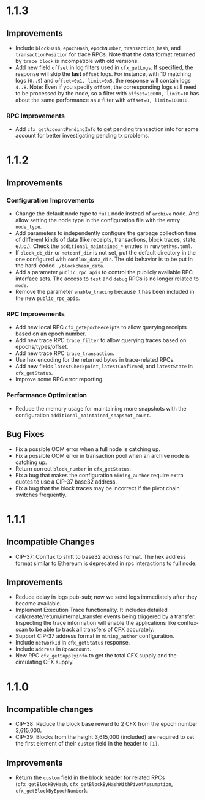 # 1.1.3

## Improvements
- Include `blockHash`, `epochHash`, `epochNumber`, `transaction_hash`, and `transactionPosition` for trace RPCs.
Note that the data format returned by `trace_block` is incompatible with old versions.
- Add new field `offset` in log filters used in `cfx_getLogs`.
  If specified, the response will skip the **last** `offset` logs. 
  For instance, with 10 matching logs (`0..9`) and `offset=0x1, limit=0x5`, the response will contain logs `4..8`.
  Note: Even if you specify `offset`, the corresponding logs still need to be processed by the node,
  so a filter with `offset=10000, limit=10` has about the same performance as a filter with `offset=0, limit=100010`.
  
### RPC Improvements
- Add `cfx_getAccountPendingInfo` to get pending transaction info for some account for better investigating pending tx problems.

# 1.1.2

## Improvements

### Configuration Improvements
- Change the default node type to `full` node instead of `archive` node. And allow setting the node type in the
  configuration file with the entry `node_type`.
- Add parameters to independently configure the garbage collection time of different kinds of data (like receipts,
  transactions, block traces, state, e.t.c.). Check the `additional_maintained_*` entries in `run/tethys.toml`.
- If `block_db_dir` or `netconf_dir` is not set, put the default directory in the one configured with `conflux_data_dir`.
  The old behavior is to be put in the hard-coded `./blockchain_data`.
- Add a parameter `public_rpc_apis` to control the publicly available RPC interface sets. 
  The access to `test` and `debug` RPCs is no longer related to `mode`.
- Remove the parameter `enable_tracing` because it has been included in the new `public_rpc_apis`.

### RPC Improvements
- Add new local RPC `cfx_getEpochReceipts` to allow querying receipts based on an epoch number.
- Add new trace RPC `trace_filter` to allow querying traces based on epochs/types/offset.
- Add new trace RPC `trace_transaction`.
- Use hex encoding for the returned bytes in trace-related RPCs.
- Add new fields `latestCheckpoint`, `latestConfirmed`, and `latestState` in `cfx_getStatus`.
- Improve some RPC error reporting.
  
### Performance Optimization
- Reduce the memory usage for maintaining more snapshots with the configuration `additional_maintained_snapshot_count`.
  
## Bug Fixes
- Fix a possible OOM error when a full node is catching up.
- Fix a possible OOM error in transaction pool when an archive node is catching up.
- Return correct `block_number` in `cfx_getStatus`.
- Fix a bug that makes the configuration `mining_author` require extra quotes to use a CIP-37 base32 address.
- Fix a bug that the block traces may be incorrect if the pivot chain switches frequently.

# 1.1.1

## Incompatible Changes
- CIP-37: Conflux to shift to base32 address format. The hex address format similar to Ethereum is deprecated in rpc interactions to full node.

## Improvements

- Reduce delay in logs pub-sub; now we send logs immediately after they become available.
- Implement Execution Trace functionality. It includes detailed call/create/return/internal_transfer events being triggered by a transfer. Inspecting the trace information will enable the applications like conflux-scan to be able to track all transfers of CFX accurately. 
- Support CIP-37 address format in `mining_author` configuration.
- Include `networkId` in `cfx_getStatus` response.
- Include `address` in `RpcAccount`.
- New RPC `cfx_getSupplyinfo` to get the total CFX supply and the circulating CFX supply.

# 1.1.0

## Incompatible changes

- CIP-38: Reduce the block base reward to 2 CFX from the epoch number 3,615,000.
- CIP-39: Blocks from the height 3,615,000 (included) are required to set the first element of their `custom` field in the header to `[1]`.

## Improvements
- Return the `custom` field in the block header for related RPCs (`cfx_getBlockByHash`, `cfx_getBlockByHashWithPivotAssumption`, `cfx_getBlockByEpochNumber`).
